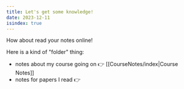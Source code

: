 ```yaml
---
title: Let's get some knowledge!
date: 2023-12-11
isindex: true
---
```




How about read your notes online!

Here is a kind of "folder" thing:

* notes about my course going on 👉 [[CourseNotes/index|Course Notes]]
* notes for papers I read 👉 